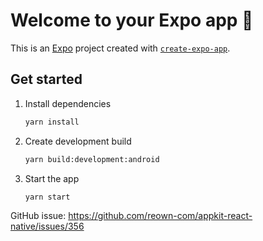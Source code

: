 # Welcome to your Expo app 👋

This is an [Expo](https://expo.dev) project created with [`create-expo-app`](https://www.npmjs.com/package/create-expo-app).

## Get started

1. Install dependencies

   ```bash
   yarn install
   ```

2. Create development build

   ```bash
   yarn build:development:android
   ```

3. Start the app

   ```bash
   yarn start
   ```

GitHub issue: https://github.com/reown-com/appkit-react-native/issues/356